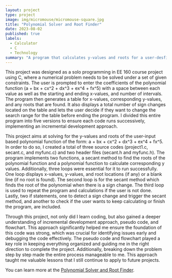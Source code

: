 ```yaml
---
layout: project
type: project
image: img/micromouse/micromouse-square.jpg
title: "Polynomial Solver and Root Finder"
date: 2023-08-02
published: true
labels:
  - Calculator
  - C
  - Technology
summary: "A program that calculates y-values and roots for a user-desfined polynomial function."
---
```


This project was designed as a solo programming in EE 160 course project using C, where a numerical problem needs to be solved under a set of given constraints. The user is prompted to enter the coefficients of the polynomial function (a + bx + cx^2 + dx^3 + ex^4 + fx^5) with a space between each value as well as the starting and ending x-values, and number of intervals. The program then generates a table for x-values, corresponding y-values, and any roots that are found. It also displays a total number of sign changes located on the table and lets the user decide if they want to change the search range for the table before ending the program. I divided this entire program into five versions to ensure each code runs successively, implementing an incremental development approach. 


This project aims at solving for the y-values and roots of the user-input based polynomial function of the form: a + bx + cx^2 + dx^3 + ex^4 + fx^5. In order to do so, I created a total of three source codes (project1.c, secant.c, and myfunc.c) and two header files (secant.h and myfunc.h). The program implements two functions, a secant method to find the roots of the polynomial function and a polynomial function to calculate corresponding y values. Additionally, three loops were essential for it to run successfully. One loop displays x-values, y-values, and root locations (if any) or a blank line (if no root is found). The second loop is for the secant method which finds the root of the polynomial when there is a sign change. The third loop is used to repeat the program and calculations if the user is not done. Lastly, two if statements, one to detect a sign change and trigger the secant method, and another to check if the user wants to keep calculating or finish the program, are included. 


Through this project, not only did I learn coding, but also gained a deeper understanding of incremental development approach, pseudo code, and flowchart. This approach significantly helped me ensure the foundation of this code was strong, which was crucial for identifying issues early and debugging the code effectively. The pseudo code and flowchart played a key role in keeping everything organized and guiding me in the right direction to complete the project. Additionally, breaking down the problem step by step made the entire process manageable to me. This approach taught me valuable lessons that I still continue to apply to future projects. 

You can learn more at the [Polynomial Solver and Root Finder](https://manoa.hawaii.edu/news/article.php?aId=2857).
